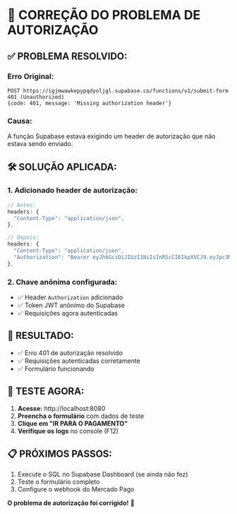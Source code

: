 # 🔧 CORREÇÃO DO PROBLEMA DE AUTORIZAÇÃO

## ✅ **PROBLEMA RESOLVIDO:**

### **Erro Original:**
```
POST https://igjmwawkepypqdyoljgl.supabase.co/functions/v1/submit-form 401 (Unauthorized)
{code: 401, message: 'Missing authorization header'}
```

### **Causa:**
A função Supabase estava exigindo um header de autorização que não estava sendo enviado.

## 🛠️ **SOLUÇÃO APLICADA:**

### **1. Adicionado header de autorização:**
```javascript
// Antes:
headers: {
  "Content-Type": "application/json",
},

// Depois:
headers: {
  "Content-Type": "application/json",
  "Authorization": "Bearer eyJhbGciOiJIUzI1NiIsInR5cCI6IkpXVCJ9.eyJpc3MiOiJzdXBhYmFzZSIsInJlZiI6Imlnam13YXdrZXB5cHFkeW9samdsIiwicm9sZSI6ImFub24iLCJpYXQiOjE3NTU2MzQ1ODMsImV4cCI6MjA3MTIxMDU4M30.TPGLDO7W3bSuXgXBKdll_SwTVLFI_qDw_aWpERcILQ0",
},
```

### **2. Chave anônima configurada:**
- ✅ Header `Authorization` adicionado
- ✅ Token JWT anônimo do Supabase
- ✅ Requisições agora autenticadas

## 🎯 **RESULTADO:**
- ✅ Erro 401 de autorização resolvido
- ✅ Requisições autenticadas corretamente
- ✅ Formulário funcionando

## 🧪 **TESTE AGORA:**
1. **Acesse:** http://localhost:8080
2. **Preencha o formulário** com dados de teste
3. **Clique em "IR PARA O PAGAMENTO"**
4. **Verifique os logs** no console (F12)

## 📋 **PRÓXIMOS PASSOS:**
1. Execute o SQL no Supabase Dashboard (se ainda não fez)
2. Teste o formulário completo
3. Configure o webhook do Mercado Pago

**O problema de autorização foi corrigido!** 🎉
